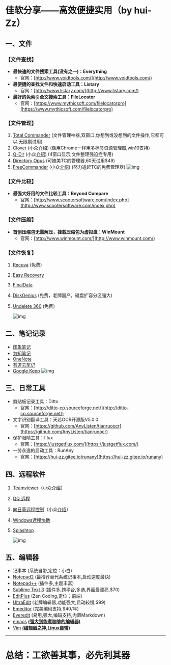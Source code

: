 # **佳软分享**——高效便捷实用（by hui-Zz）



## 一、文件

### 【文件查找】
- **最快速的文件搜索工具(没有之一)：Everything**
  - 官网：[http://www.voidtools.com/](http://www.voidtools.com/)
- **最便捷的查找文件和快速启动工具：Listary**
  - 官网：[http://www.listary.com/](http://www.listary.com/)
- **最好的免索引全文搜索工具：FileLocator**
  - 官网：[https://www.mythicsoft.com/filelocatorpro](https://www.mythicsoft.com/filelocatorpro)

### 【文件管理】
1. [Total Commander](http://xbeta.info/tc/) (文件管理神器,双窗口,你想到或没想到的文件操作,它都可以,无限期试用)
2. [Clover](http://cn.ejie.me/) (小众[介绍](http://www.appinn.com/clover/)) (像用Chrome一样用多标签资源管理器,win10支持)
3. [Q-Dir](http://www.softwareok.com/?seite=Freeware/Q-Dir) (小众[介绍](http://www.appinn.com/q-dir/)) (4窗口显示,文件整理强迫症专用)
4. [Directory Opus](http://www.gpsoft.com.au/) (可媲美TC的管理器,60天试用$49)
5. [FreeCommander](http://www.freecommander.com/) (小众[介绍](http://www.appinn.com/freecommander/)) (努力追赶TC的免费管理器)
   ![img](https://img3.appinn.net/images/201407/2014-07-09-3-44-14.png/o)

### 【文件比较】
- **最强大好用的文件比较工具：Beyond Compare**
  - 官网：[http://www.scootersoftware.com/index.php](http://www.scootersoftware.com/index.php)

### 【文件压缩】

- **首创压缩包无需解压，挂载压缩包为虚拟盘：WinMount**
  - 官网：[http://www.winmount.com/](http://www.winmount.com/)

### 【文件恢复】
1. [Recuva](http://www.piriform.com/RECUVA) (免费)
2. [Easy Recovery](http://www.krollontrack.com/data-recovery/recovery-software/)
3. [FinalData](http://www.finaldata.com/Products/?s=FRM.FF1)
4. [DiskGenius](http://www.diskgenius.cn/) (免费，老牌国产，磁盘扩容分区强大)
5. [Undelete 360](http://www.undelete360.com/) (免费)

   ![img](https://img3.appinn.net/images/201206/2012-06-2510-56-29.png)


## 二、笔记记录
- [印象笔记](http://www.yinxiang.com/)
- [为知笔记](http://www.wiz.cn/)
- [OneNote](http://office.microsoft.com/zh-cn/onenote/)
- [有道云笔记](http://note.youdao.com/)
- [Google Keep](https://drive.google.com/keep/)
  ![img](https://img3.appinn.net/images/201312/2013-12-25-3-22-09.png/o)



## 三、日常工具
- 剪贴板记录工具：Ditto
  - 官网：[http://ditto-cp.sourceforge.net/](http://ditto-cp.sourceforge.net/)
- 文字识别翻译工具：天若OCR开源版V5.0.0
  - 官网：[https://github.com/AnyListen/tianruoocr](https://github.com/AnyListen/tianruoocr)
- 保护眼睛工具：f.lux
  - 官网：[https://justgetflux.com/](https://justgetflux.com/)
- 一劳永逸的启动工具：RunAny
  - 官网：[https://hui-zz.gitee.io/runany](https://hui-zz.gitee.io/runany)


## 四、远程软件
1. [Teamviewer](http://www.teamviewer.com/Zhcn/index.aspx)（小众[介绍](http://www.appinn.com/teamviewer/)）
2. [QQ 远程](http://kf.qq.com/faq/120322fu63YV130422BrimmY.html)
3. [向日葵远程控制](http://sunlogin.oray.com/zh_CN/)（小众[介绍](http://www.appinn.com/android-sunlogin/)）
4. [Windows远程协助](http://windows.microsoft.com/zh-cn/windows/what-is-windows-remote-assistance#1TC=windows-7)
5. [Splashtop](http://www.splashtop.com/)

     ![img](https://img3.appinn.net/images/201408/2014-08-2012-03-11.png/o)


## 五、编辑器
- 记事本 (系统自带,定位：小白)
- [Notepad2](http://www.flos-freeware.ch/notepad2.html) (最推荐替代系统记事本,启动速度最快)
- [Notepad++](http://notepad-plus-plus.org/) (插件多,主题丰富)
- [Sublime Text 3](http://www.sublimetext.com/3) (插件多,跨平台,多选,界面最漂亮,$70)
- [EditPlus](http://www.editplus.com/) (Zen Coding,定位：前端)
- [UltraEdit](http://www.ultraedit.com/) (老牌编辑器,功能强大,启动较慢,$99)
- [Emeditor](http://zh-cn.emeditor.com/) (完美编码支持,$40/年)
- [Everedit](http://www.everedit.net/?lang=zh) (易用,强大,编码支持,内置Markdown)
- [emacs](http://www.gnu.org/software/emacs/) **<u>(强大到能煮咖啡的编辑器)</u>**
- [Vim](http://www.vim.org/) **<u>(编辑器之神,Linux自带)</u>**

---


# 总结：工欲善其事，必先利其器